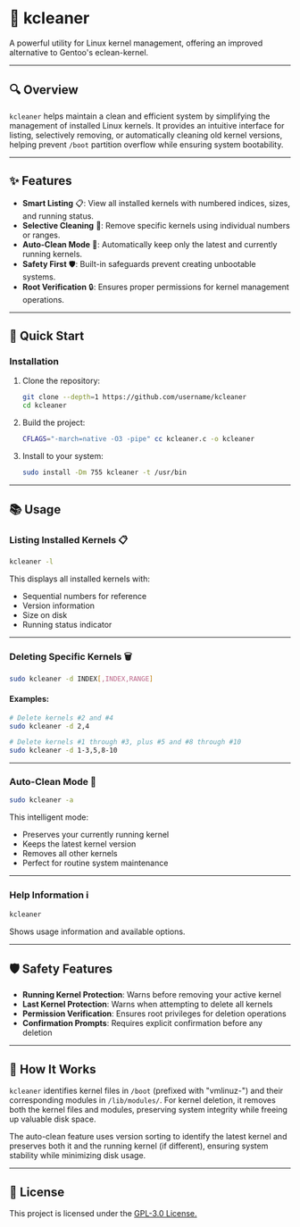# 🌱 kcleaner
A powerful utility for Linux kernel management, offering an improved alternative to Gentoo's eclean-kernel.

---
## 🔍 Overview
`kcleaner` helps maintain a clean and efficient system by simplifying the management of installed Linux kernels. It provides an intuitive interface for listing, selectively removing, or automatically cleaning old kernel versions, helping prevent `/boot` partition overflow while ensuring system bootability.

---
## ✨ Features
- **Smart Listing** 📋: View all installed kernels with numbered indices, sizes, and running status.
- **Selective Cleaning** 🎯: Remove specific kernels using individual numbers or ranges.
- **Auto-Clean Mode** 🤖: Automatically keep only the latest and currently running kernels.
- **Safety First** 🛡️: Built-in safeguards prevent creating unbootable systems.
- **Root Verification** 🔒: Ensures proper permissions for kernel management operations.

---
## 🚀 Quick Start
### Installation
1. Clone the repository:
   ```bash
   git clone --depth=1 https://github.com/username/kcleaner
   cd kcleaner
   ```
2. Build the project:
   ```bash
   CFLAGS="-march=native -O3 -pipe" cc kcleaner.c -o kcleaner
   ```
3. Install to your system:
   ```bash
   sudo install -Dm 755 kcleaner -t /usr/bin
   ```

---
## 📚 Usage
### Listing Installed Kernels 📋
```bash
kcleaner -l
```
This displays all installed kernels with:
- Sequential numbers for reference
- Version information
- Size on disk
- Running status indicator
---
### Deleting Specific Kernels 🗑️
```bash
sudo kcleaner -d INDEX[,INDEX,RANGE]
```
#### Examples:
```bash
# Delete kernels #2 and #4
sudo kcleaner -d 2,4

# Delete kernels #1 through #3, plus #5 and #8 through #10
sudo kcleaner -d 1-3,5,8-10
```

---
### Auto-Clean Mode 🧠
```bash
sudo kcleaner -a
```
This intelligent mode:
- Preserves your currently running kernel
- Keeps the latest kernel version
- Removes all other kernels
- Perfect for routine system maintenance

---
### Help Information ℹ️
```bash
kcleaner
```
Shows usage information and available options.

---
## 🛡️ Safety Features
- **Running Kernel Protection**: Warns before removing your active kernel
- **Last Kernel Protection**: Warns when attempting to delete all kernels
- **Permission Verification**: Ensures root privileges for deletion operations
- **Confirmation Prompts**: Requires explicit confirmation before any deletion

---
## 🔧 How It Works
`kcleaner` identifies kernel files in `/boot` (prefixed with "vmlinuz-") and their corresponding modules in `/lib/modules/`. For kernel deletion, it removes both the kernel files and modules, preserving system integrity while freeing up valuable disk space.

The auto-clean feature uses version sorting to identify the latest kernel and preserves both it and the running kernel (if different), ensuring system stability while minimizing disk usage.

---
## 📜 License
This project is licensed under the [GPL-3.0 License.](LICENSE)
